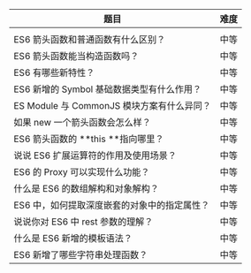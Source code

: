  

| 题目                                         | 难度 |
| -------------------------------------------- | ---- |
|                                              |      |
| ES6 箭头函数和普通函数有什么区别？           | 中等 |
| ️ES6 箭头函数能当构造函数吗？                 | 中等 |
| ️ES6 有哪些新特性？                           | 中等 |
| ️ES6 新增的 Symbol 基础数据类型有什么作用？   | 中等 |
| ES Module 与 CommonJS 模块方案有什么异同？   | 中等 |
| ️如果 new 一个箭头函数会怎么样？              | 中等 |
| ️ES6 箭头函数的 **this **指向哪⾥？           | 中等 |
| ️说说 ES6 扩展运算符的作用及使用场景？        | 中等 |
| ES6 的 Proxy 可以实现什么功能？              | 中等 |
| 什么是 ES6 的数组解构和对象解构？            | 中等 |
| ES6 中，如何提取深度嵌套的对象中的指定属性？ | 中等 |
| 说说你对 ES6 中 rest 参数的理解？            | 中等 |
| 什么是 ES6 新增的模板语法？                  | 中等 |
| ES6 新增了哪些字符串处理函数？               | 中等 |
